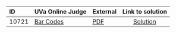 | ID | UVa Online Judge | External | Link to solution |
|:---|:---|:---|:---:|
| 10721 | [Bar Codes](https://onlinejudge.org/index.php?option=com_onlinejudge&Itemid=8&category=655&page=show_problem&problem=1662) | [PDF](https://onlinejudge.org/external/107/10721.pdf) | [Solution](https%3A//github.com/versenyi98/programming-contests/tree/master/UVa%20Online%20Judge/10721%2520-%2520Bar%2520Codes)|
